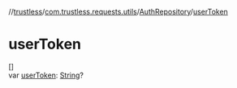//[trustless](../../../index.md)/[com.trustless.requests.utils](../index.md)/[AuthRepository](index.md)/[userToken](user-token.md)

# userToken

[]\
var [userToken](user-token.md): [String](https://kotlinlang.org/api/latest/jvm/stdlib/kotlin/-string/index.html)?

